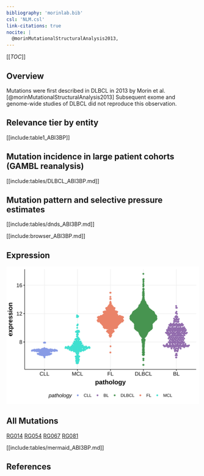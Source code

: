 ```yaml
---
bibliography: 'morinlab.bib'
csl: 'NLM.csl'
link-citations: true
nocite: |
  @morinMutationalStructuralAnalysis2013, 
---
```

[[_TOC_]]


## Overview

Mutations were first described in DLBCL in 2013 by Morin et al.[@morinMutationalStructuralAnalysis2013] Subsequent exome and genome-wide studies of DLBCL did not reproduce this observation. 


## Relevance tier by entity

[[include:table1_ABI3BP]]

## Mutation incidence in large patient cohorts (GAMBL reanalysis)

[[include:tables/DLBCL_ABI3BP.md]]

## Mutation pattern and selective pressure estimates

[[include:tables/dnds_ABI3BP.md]]


[[include:browser_ABI3BP.md]]

## Expression
![](images/gene_expression/ABI3BP_by_pathology.svg)

## All Mutations

[RG014](https://www.bcgsc.ca/downloads/morinlab/GAMBL/Morin_2013/RG014.html)
[RG054](https://www.bcgsc.ca/downloads/morinlab/GAMBL/Morin_2013/RG054.html)
[RG067](https://www.bcgsc.ca/downloads/morinlab/GAMBL/Morin_2013/RG067.html)
[RG081](https://www.bcgsc.ca/downloads/morinlab/GAMBL/Morin_2013/RG081.html)

[[include:tables/mermaid_ABI3BP.md]]

## References



<!-- ORIGIN: morinMutationalStructuralAnalysis2013 -->
<!-- DLBCL: morinMutationalStructuralAnalysis2013 -->
